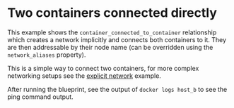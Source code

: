 # Two containers connected directly

This example shows the `container_connected_to_container` relationship which
creates a network implicitly and connects both containers to it. They are then
addressable by their node name (can be overridden using the `network_aliases`
property).

This is a simple way to connect two containers, for more complex networking
setups see the [explicit network](../explicit-network) example.

After running the blueprint, see the output of `docker logs host_b` to see
the ping command output.
